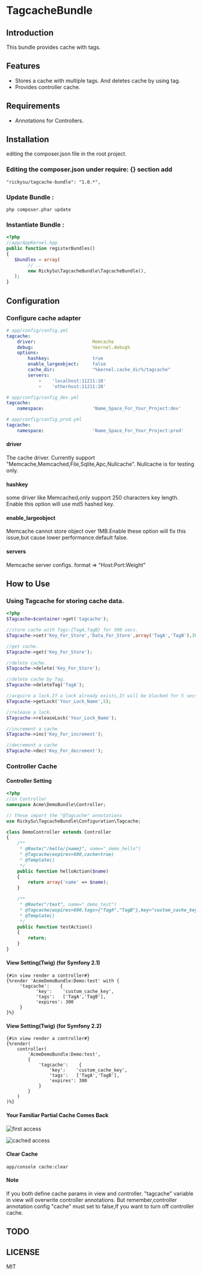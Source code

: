 TagcacheBundle
==============

Introduction
------------

This bundle provides cache with tags.

Features
------------

* Stores a cache with multiple tags. And deletes cache by using tag.
* Provides controller cache.

Requirements
------------

* Annotations for Controllers.

Installation
------------

editing the composer.json file in the root project.

### Editing the composer.json under require: {} section add

```
"rickysu/tagcache-bundle": "1.0.*",
```
### Update Bundle :

```
php composer.phar update
```

### Instantiate Bundle :

```php
<?php
//app/AppKernel.hpp
public function registerBundles()
{
   $bundles = array(
        // ...
        new RickySu\TagcacheBundle\TagcacheBundle(),
   );
}
```

Configuration
-------------

### Configure cache adapter

```yml
# app/config/config.yml
tagcache:
    driver:                     Memcache
    debug:                      %kernel.debug%
    options:
        hashkey:                true
        enable_largeobject:     false
        cache_dir:              "%kernel.cache_dir%/tagcache"
        servers:
            -    'localhost:11211:10'
            -    'otherhost:11211:20'
```

```yml
# app/config/config_dev.yml
tagcache:
    namespace:                  'Name_Space_For_Your_Project:dev'
```

```yml
# app/config/config_prod.yml
tagcache:
    namespace:                  'Name_Space_For_Your_Project:prod'
```

#### driver

The cache driver. Currently support "Memcache,Memcached,File,Sqlite,Apc,Nullcache". Nullcache is for testing only.

#### hashkey

some driver like Memcached,only support 250 characters key length. Enable this option will use md5 hashed key.

#### enable_largeobject

Memcache cannot store object over 1MB.Enable these option will fix this issue,but cause lower performance.default false.

#### servers

Memcache server configs. format => "Host:Port:Weight"

How to Use
----------

### Using Tagcache for storing cache data.

```php
<?php
$Tagcache=$container->get('tagcache');

//store cache with Tags:{TagA,TagB} for 300 secs.
$Tagcache->set('Key_For_Store','Data_For_Store',array('TagA','TagB'),300);

//get cache.
$Tagcache->get('Key_For_Store');

//delete cache.
$Tagcache->delete('Key_For_Store');

//delete cache by Tag.
$Tagcache->deleteTag('TagA');

//acquire a lock.If a lock already exists,It will be blocked for 5 secs.
$Tagcache->getLock('Your_Lock_Name',5);

//release a lock.
$Tagcache->releaseLock('Your_Lock_Name');

//increment a cache
$Tagcache->inc('Key_For_increment');

//decrement a cache
$Tagcache->dec('Key_For_decrement');


```

### Controller Cache

#### Controller Setting
```php
<?php
//in Controller
namespace Acme\DemoBundle\Controller;

// these import the "@Tagcache" annotations
use RickySu\TagcacheBundle\Configuration\Tagcache;

class DemoController extends Controller
{
    /**
     * @Route("/hello/{name}", name="_demo_hello")
     * @Tagcache(expires=600,cache=true)
     * @Template()
     */
    public function helloAction($name)
    {
        return array('name' => $name);
    }

    /**
     * @Route("/test", name="_demo_test")
     * @Tagcache(expires=600,tags={"TagA","TagB"},key="custom_cache_key",cache=true)
     * @Template()
     */
    public function testAction()
    {
        return;
    }
}
```

#### View Setting(Twig) (for Symfony 2.1)

```html+jinja
{#in view render a controller#}
{%render 'AcmeDemoBundle:Demo:test' with {
     'tagcache':    {
           'key':    'custom_cache_key',
           'tags':   ['TagA','TagB'],
           'expires': 300
     }
}%}
```

#### View Setting(Twig) (for Symfony 2.2)

```html+jinja
{#in view render a controller#}
{%render(
    controller(
        'AcmeDemoBundle:Demo:test',
        {
            'tagcache':    {
                'key':    'custom_cache_key',
                'tags':   ['TagA','TagB'],   
                'expires': 300
            }
        }
    )
)%}
```

#### Your Familiar Partial Cache Comes Back

![first access](https://raw.github.com/RickySu/tagcache-bundle/master/img-nocache.jpg)

![cached access](https://raw.github.com/RickySu/tagcache-bundle/master/img-cached.jpg)


#### Clear Cache

```
app/console cache:clear
```

#### Note

If you both define cache params in view and controller. "tagcache" variable in view will overwrite controller annotations.
But remember,controller annotation config "cache" must set to false,If you want to turn off controller cache.

TODO
----


LICENSE
-------

MIT
